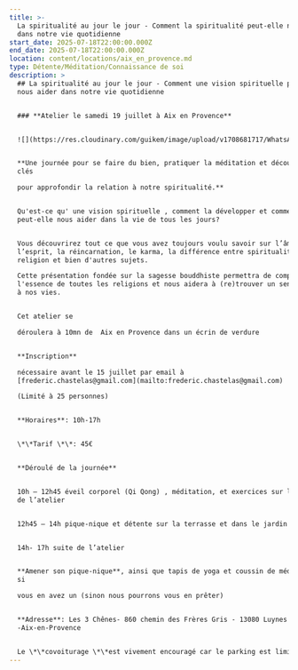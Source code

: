 ```yaml
---
title: >-
  La spiritualité au jour le jour - Comment la spiritualité peut-elle nous aider
  dans notre vie quotidienne
start_date: 2025-07-18T22:00:00.000Z
end_date: 2025-07-18T22:00:00.000Z
location: content/locations/aix_en_provence.md
type: Détente/Méditation/Connaissance de soi
description: >
  ## La spiritualité au jour le jour - Comment une vision spirituelle peut-elle
  nous aider dans notre vie quotidienne


  ### **Atelier le samedi 19 juillet à Aix en Provence**


  ![](https://res.cloudinary.com/guikem/image/upload/v1708681717/WhatsApp_Image_2023-10-09_a%CC%80_07.39.06_2259efc0_gt2sse.jpg)


  **Une journée pour se faire du bien, pratiquer la méditation et découvrir des
  clés

  pour approfondir la relation à notre spiritualité.**


  Qu'est-ce qu' une vision spirituelle , comment la développer et comment
  peut-elle nous aider dans la vie de tous les jours?


  Vous découvrirez tout ce que vous avez toujours voulu savoir sur l’âme et
  l’esprit, la réincarnation, le karma, la différence entre spiritualité et
  religion et bien d'autres sujets.

  Cette présentation fondée sur la sagesse bouddhiste permettra de comprendre
  l'essence de toutes les religions et nous aidera à (re)trouver un sens profond
  à nos vies.


  Cet atelier se

  déroulera à 10mn de  Aix en Provence dans un écrin de verdure


  **Inscription**

  nécessaire avant le 15 juillet par email à
  [frederic.chastelas@gmail.com](mailto:frederic.chastelas@gmail.com)

  (Limité à 25 personnes)


  **Horaires**: 10h-17h


  \*\*Tarif \*\*: 45€


  **Déroulé de la journée**


  10h – 12h45 éveil corporel (Qi Qong) , méditation, et exercices sur le thème
  de l’atelier


  12h45 – 14h pique-nique et détente sur la terrasse et dans le jardin


  14h- 17h suite de l’atelier


  **Amener son pique-nique**, ainsi que tapis de yoga et coussin de méditation
  si

  vous en avez un (sinon nous pourrons vous en prêter)


  **Adresse**: Les 3 Chênes- 860 chemin des Frères Gris - 13080 Luynes
  -Aix-en-Provence


  Le \*\*covoiturage \*\*est vivement encouragé car le parking est limité
---
```


